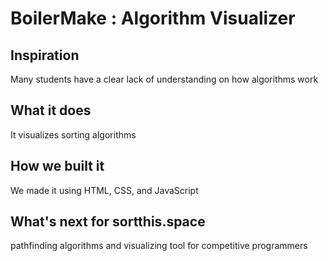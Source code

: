# BoilerMake : Algorithm Visualizer

## Inspiration
Many students have a clear lack of understanding on how algorithms work
## What it does
It visualizes sorting algorithms 
## How we built it
We made it using HTML, CSS, and JavaScript
## What's next for sortthis.space
pathfinding algorithms and visualizing tool for competitive programmers

